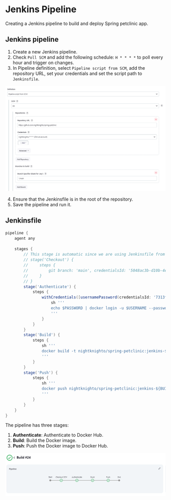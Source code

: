 # Jenkins Pipeline

Creating a Jenkins pipeline to build and deploy Spring petclinic app.

## Jenkins pipeline

1. Create a new Jenkins pipeline.
2. Check `Poll SCM` and add the following schedule: `H * * * *` to poll every hour and trigger on changes.
3. In Pipeline definition, select `Pipeline script from SCM`, add the repository URL, set your credentials and set the script path to `Jenkinsfile`.

![Jenkins Pipeline definition](screenshot1.png)

4. Ensure that the Jenkinsfile is in the root of the repository.
5. Save the pipeline and run it.

## Jenkinsfile

```groovy
pipeline {
    agent any

    stages {
        // This stage is automatic since we are using Jenkinsfile from SCM
        // stage('Checkout') {
        //     steps {
        //         git branch: 'main', credentialsId: '5048ac3b-d10b-4e12-87c3-23b1f531f326', url: 'https://github.com/nightknighto/spring-petclinic'
        //     }
        // }
        stage('Authenticate') {
            steps {
                withCredentials([usernamePassword(credentialsId: '7313fbea-99bb-4679-aa07-6a877c716e3b', passwordVariable: 'PASSWORD', usernameVariable: 'USERNAME')]) {
                    sh '''
                    echo $PASSWORD | docker login -u $USERNAME --password-stdin
                    '''
                }
            }
        }
        stage('Build') {
            steps {
                sh '''
                docker build -t nightknighto/spring-petclinic:jenkins-${BUILD_ID} . -f Dockerfile-multi
                '''
            }
        }
        stage('Push') {
            steps {
                sh '''
                docker push nightknighto/spring-petclinic:jenkins-${BUILD_ID}
                '''
            }
        }
    }
}
```

The pipeline has three stages:

1. **Authenticate**: Authenticate to Docker Hub.
2. **Build**: Build the Docker image.
3. **Push**: Push the Docker image to Docker Hub.

![Jenkins Pipeline](screenshot2.png)
